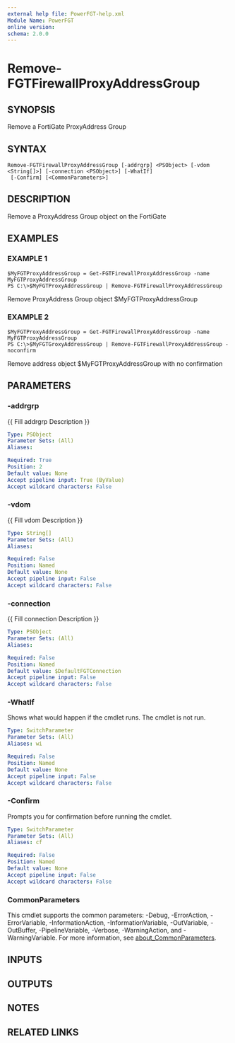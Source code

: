 ```yaml
---
external help file: PowerFGT-help.xml
Module Name: PowerFGT
online version:
schema: 2.0.0
---
```


# Remove-FGTFirewallProxyAddressGroup

## SYNOPSIS
Remove a FortiGate ProxyAddress Group

## SYNTAX

```
Remove-FGTFirewallProxyAddressGroup [-addrgrp] <PSObject> [-vdom <String[]>] [-connection <PSObject>] [-WhatIf]
 [-Confirm] [<CommonParameters>]
```

## DESCRIPTION
Remove a ProxyAddress Group object on the FortiGate

## EXAMPLES

### EXAMPLE 1
```
$MyFGTProxyAddressGroup = Get-FGTFirewallProxyAddressGroup -name MyFGTProxyAddressGroup
PS C:\>$MyFGTProxyAddressGroup | Remove-FGTFirewallProxyAddressGroup
```

Remove ProxyAddress Group object $MyFGTProxyAddressGroup

### EXAMPLE 2
```
$MyFGTProxyAddressGroup = Get-FGTFirewallProxyAddressGroup -name MyFGTProxyAddressGroup
PS C:\>$MyFGTGroxyAddressGroup | Remove-FGTFirewallProxyAddressGroup -noconfirm
```

Remove address object $MyFGTProxyAddressGroup with no confirmation

## PARAMETERS

### -addrgrp
{{ Fill addrgrp Description }}

```yaml
Type: PSObject
Parameter Sets: (All)
Aliases:

Required: True
Position: 2
Default value: None
Accept pipeline input: True (ByValue)
Accept wildcard characters: False
```

### -vdom
{{ Fill vdom Description }}

```yaml
Type: String[]
Parameter Sets: (All)
Aliases:

Required: False
Position: Named
Default value: None
Accept pipeline input: False
Accept wildcard characters: False
```

### -connection
{{ Fill connection Description }}

```yaml
Type: PSObject
Parameter Sets: (All)
Aliases:

Required: False
Position: Named
Default value: $DefaultFGTConnection
Accept pipeline input: False
Accept wildcard characters: False
```

### -WhatIf
Shows what would happen if the cmdlet runs.
The cmdlet is not run.

```yaml
Type: SwitchParameter
Parameter Sets: (All)
Aliases: wi

Required: False
Position: Named
Default value: None
Accept pipeline input: False
Accept wildcard characters: False
```

### -Confirm
Prompts you for confirmation before running the cmdlet.

```yaml
Type: SwitchParameter
Parameter Sets: (All)
Aliases: cf

Required: False
Position: Named
Default value: None
Accept pipeline input: False
Accept wildcard characters: False
```

### CommonParameters
This cmdlet supports the common parameters: -Debug, -ErrorAction, -ErrorVariable, -InformationAction, -InformationVariable, -OutVariable, -OutBuffer, -PipelineVariable, -Verbose, -WarningAction, and -WarningVariable. For more information, see [about_CommonParameters](http://go.microsoft.com/fwlink/?LinkID=113216).

## INPUTS

## OUTPUTS

## NOTES

## RELATED LINKS
